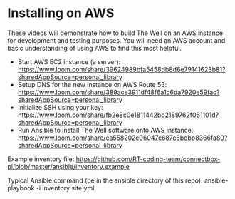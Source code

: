 # Installing on AWS

These videos will demonstrate how to build The Well on an AWS instance for development and testing purposes.  You will need an AWS account and basic understanding of using AWS to find this most helpful.

* Start AWS EC2 instance (a server): https://www.loom.com/share/39624989bfa5458db8d6e79141623b81?sharedAppSource=personal_library
* Setup DNS for the new instance on AWS Route 53: https://www.loom.com/share/389ace3911df48f6a1c6da7920e59fac?sharedAppSource=personal_library
* Initialize SSH using your key: https://www.loom.com/share/fb2e8c0e1811442bb2189762f061101d?sharedAppSource=personal_library
* Run Ansible to install The Well software onto AWS instance: https://www.loom.com/share/ca558202c06047c687c6bdbb8366fa80?sharedAppSource=personal_library

Example inventory file: https://github.com/RT-coding-team/connectbox-pi/blob/master/ansible/inventory.example

Typical Ansible command (be in the ansible directory of this repo): ansible-playbook -i inventory site.yml 
